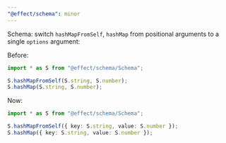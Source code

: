 ```yaml
---
"@effect/schema": minor
---
```


Schema: switch `hashMapFromSelf`, `hashMap` from positional arguments to a single `options` argument:

Before:

```ts
import * as S from "@effect/schema/Schema";

S.hashMapFromSelf(S.string, S.number);
S.hashMap(S.string, S.number);
```

Now:

```ts
import * as S from "@effect/schema/Schema";

S.hashMapFromSelf({ key: S.string, value: S.number });
S.hashMap({ key: S.string, value: S.number });
```
